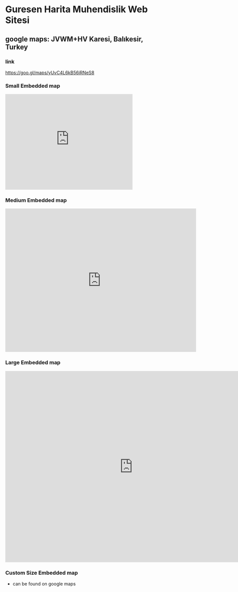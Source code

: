 # Guresen Harita Muhendislik Web Sitesi

## google maps: JVWM+HV Karesi, Balıkesir, Turkey

### link

https://goo.gl/maps/yUvC4L6kB56iRNeS8

### Small Embedded map

<iframe src="https://www.google.com/maps/embed?pb=!1m18!1m12!1m3!1d3072.145940735061!2d27.882551115627273!3d39.646429979462006!2m3!1f0!2f0!3f0!3m2!1i1024!2i768!4f13.1!3m3!1m2!1s0x14b7019d703add25%3A0xeab13382c7846d94!2zR8O8cmXFn2VuIEhhcml0YQ!5e0!3m2!1sen!2sbe!4v1619424083787!5m2!1sen!2sbe" width="400" height="300" style="border:0;" allowfullscreen="" loading="lazy"></iframe>

### Medium Embedded map

<iframe src="https://www.google.com/maps/embed?pb=!1m18!1m12!1m3!1d3072.145940735061!2d27.882551115627273!3d39.646429979462006!2m3!1f0!2f0!3f0!3m2!1i1024!2i768!4f13.1!3m3!1m2!1s0x14b7019d703add25%3A0xeab13382c7846d94!2zR8O8cmXFn2VuIEhhcml0YQ!5e0!3m2!1sen!2sbe!4v1619424083787!5m2!1sen!2sbe" width="600" height="450" style="border:0;" allowfullscreen="" loading="lazy"></iframe>

### Large Embedded map

<iframe src="https://www.google.com/maps/embed?pb=!1m18!1m12!1m3!1d3072.145940735061!2d27.882551115627273!3d39.646429979462006!2m3!1f0!2f0!3f0!3m2!1i1024!2i768!4f13.1!3m3!1m2!1s0x14b7019d703add25%3A0xeab13382c7846d94!2zR8O8cmXFn2VuIEhhcml0YQ!5e0!3m2!1sen!2sbe!4v1619424083787!5m2!1sen!2sbe" width="800" height="600" style="border:0;" allowfullscreen="" loading="lazy"></iframe>

### Custom Size Embedded map

- can be found on google maps
